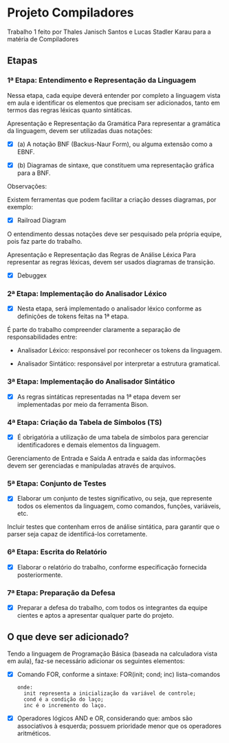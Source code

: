﻿# Projeto Compiladores
Trabalho 1 feito por Thales Janisch Santos e Lucas Stadler Karau para a matéria de Compiladores

## Etapas

### 1ª Etapa: Entendimento e Representação da Linguagem
Nessa etapa, cada equipe deverá entender por completo a linguagem vista em aula e identificar os elementos que precisam ser adicionados, tanto em termos das regras léxicas quanto sintáticas.

Apresentação e Representação da Gramática
Para representar a gramática da linguagem, devem ser utilizadas duas notações:

- [X] (a) A notação BNF (Backus-Naur Form), ou alguma extensão como a EBNF.

- [X] (b) Diagramas de sintaxe, que constituem uma representação gráfica para a BNF.

Observações:

Existem ferramentas que podem facilitar a criação desses diagramas, por exemplo:

- [X] Railroad Diagram

O entendimento dessas notações deve ser pesquisado pela própria equipe, pois faz parte do trabalho.

Apresentação e Representação das Regras de Análise Léxica
Para representar as regras léxicas, devem ser usados diagramas de transição.

- [X] Debuggex

### 2ª Etapa: Implementação do Analisador Léxico
- [X] Nesta etapa, será implementado o analisador léxico conforme as definições de tokens feitas na 1ª etapa.

É parte do trabalho compreender claramente a separação de responsabilidades entre:

- Analisador Léxico: responsável por reconhecer os tokens da linguagem.

- Analisador Sintático: responsável por interpretar a estrutura gramatical.

### 3ª Etapa: Implementação do Analisador Sintático
- [X] As regras sintáticas representadas na 1ª etapa devem ser implementadas por meio da ferramenta Bison.

### 4ª Etapa: Criação da Tabela de Símbolos (TS)
- [X] É obrigatória a utilização de uma tabela de símbolos para gerenciar identificadores e demais elementos da linguagem.

Gerenciamento de Entrada e Saída
A entrada e saída das informações devem ser gerenciadas e manipuladas através de arquivos.

### 5ª Etapa: Conjunto de Testes
- [X] Elaborar um conjunto de testes significativo, ou seja, que represente todos os elementos da linguagem, como comandos, funções, variáveis, etc.

Incluir testes que contenham erros de análise sintática, para garantir que o parser seja capaz de identificá-los corretamente.

### 6ª Etapa: Escrita do Relatório
- [X] Elaborar o relatório do trabalho, conforme especificação fornecida posteriormente.

### 7ª Etapa: Preparação da Defesa
- [X] Preparar a defesa do trabalho, com todos os integrantes da equipe cientes e aptos a apresentar qualquer parte do projeto.

## O que deve ser adicionado?

Tendo a linguagem de Programação Básica (baseada na calculadora vista em aula),
faz-se necessário adicionar os seguintes elementos:

- [X] Comando FOR, conforme a sintaxe:
      FOR(init; cond; inc) lista-comandos

      onde:
        init representa a inicialização da variável de controle;
        cond é a condição do laço;
        inc é o incremento do laço.
    
- [X] Operadores lógicos AND e OR, considerando que:
ambos são associativos à esquerda;
possuem prioridade menor que os operadores aritméticos.
